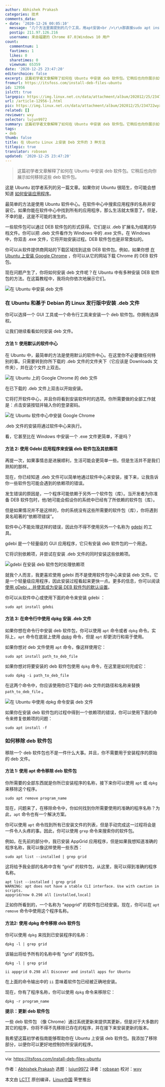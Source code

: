 ```yaml
---
author: Abhishek Prakash
categories: 技术
comments_data:
- date: '2020-12-26 00:05:10'
  message: "几个方法里面提到的几个工具，用apt安装<br />\r\n那直接sudo apt install deb文件路径（如果是当前路径必须加./）不就能安装了吗，还能解决依赖问题"
  postip: 211.97.126.216
  username: 来自福建的 Chrome 87.0|Windows 10 用户
count:
  commentnum: 1
  favtimes: 1
  likes: 0
  sharetimes: 0
  viewnum: 65359
date: '2020-12-25 23:47:20'
editorchoice: false
excerpt: 这篇初学者文章解释了如何在 Ubuntu 中安装 deb 软件包。它稍后也向你展示如何移除这些 deb 软件包。
fromurl: https://itsfoss.com/install-deb-files-ubuntu
id: 12956
islctt: true
largepic: https://img.linux.net.cn/data/attachment/album/202012/25/234722wyxuanovuv2xvgey.png
url: /article-12956-1.html
pic: https://img.linux.net.cn/data/attachment/album/202012/25/234722wyxuanovuv2xvgey.png.thumb.jpg
related: []
reviewer: wxy
selector: lujun9972
summary: 这篇初学者文章解释了如何在 Ubuntu 中安装 deb 软件包。它稍后也向你展示如何移除这些 deb 软件包。
tags:
- deb
thumb: false
title: 在 Ubuntu Linux 上安装 Deb 文件的 3 种方法
titlepic: true
translator: robsean
updated: '2020-12-25 23:47:20'
---
```



> 
> 这篇初学者文章解释了如何在 Ubuntu 中安装 deb 软件包。它稍后也向你展示如何移除这些 deb 软件包。
> 
> 
> 


这是 Ubuntu 初学者系列的另一篇文章。如果你对 Ubuntu 很陌生，你可能会想知道 [如何安装应用程序](https://itsfoss.com/remove-install-software-ubuntu/)。


最简单的方法是使用 Ubuntu 软件中心。在软件中心中搜索应用程序的名称并安装它。如果你能在软件中心中找到所有的应用程序，那么生活就太惬意了。但是，不幸的是，这是不可能的发生的。


一些软件包可以通过 DEB 软件包的形式获得。它们是以 .deb 扩展名为结尾的存档文件。你可以把 .deb 文件看作为 Windows 中的 .exe 文件。在 Windows 中，你双击 .exe 文件，它将开始安装过程。DEB 软件包也是非常类似的。


你可以从软件提供商网站的下载区域找到这些 DEB 软件包。例如，如果你想 [在 Ubuntu 上安装 Google Chrome](https://itsfoss.com/install-chrome-ubuntu/) ，你可以从它的网站下载 Chrome 的 DEB 软件包。


现在问题产生了，你将如何安装 deb 文件呢？在 Ubuntu 中有多种安装 DEB 软件包的方法。在这篇教程中，我将向你依次地展示它们。


![在 Ubuntu 中安装 deb 文件](/data/attachment/album/202012/25/234722wyxuanovuv2xvgey.png)


### 在 Ubuntu 和基于 Debian 的 Linux 发行版中安装 .deb 文件


你可以选择一个 GUI 工具或一个命令行工具来安装一个 deb 软件包。你拥有选择权。


让我们继续看看如何安装 deb 文件。


#### 方法 1: 使用默认的软件中心


在 Ubuntu 中，最简单的方法是使用默认的软件中心。在这里你不必要做任何特别的事。只需要转到你所下载的 .deb 文件的文件夹下（它应该是 Downloads 文件夹），并在这个文件上双击。


![在 Ubuntu 上的 Google Chrome 的 deb 文件](/data/attachment/album/202012/25/234722u3krz1r8mihg414i.jpg)


在已下载的 .deb 文件上双击以开始安装。


它将打开软件中心，并且你将看到安装软件时的选项。你所需要做的全部工作就是：点击安装按钮并输入你的登录密码。


![在 Ubuntu 软件中心中安装 Google Chrome](/data/attachment/album/202012/25/234722zakezpkok16rq1ak.jpg)


.deb 文件的安装将通过软件中心来执行。


看，它甚至比在 Windows 中安装一个 .exe 文件更简单，不是吗？


#### 方法 2: 使用 Gdebi 应用程序来安装 deb 软件包及其依赖项


再提一次，如果事情总是进展顺利，生活可能会更简单一些。但是生活并不是我们熟知的那样。


现在，你已经知道 .deb 文件可以简单地通过软件中心来安装，接下来，让我告诉你一些软件包可能会遇到的依赖项的错误。


发生错误的原因是，一个程序可能依赖于另外一个软件包（库）。当开发者为你准备 DEB 软件包时，他/她可能会假设你的系统中已经有了所依赖的软件包（库）。


但是如果情况并不是这样的，你的系统没有这些所需要的软件包（库），你将遇到臭名昭著的“依赖项错误”。


软件中心不能处理这样的错误，因此你不得不使用另外一个名称为 [gdebi](https://itsfoss.com/gdebi-default-ubuntu-software-center/) 的工具。


gdebi 是一个轻量级的 GUI 应用程序，它只有安装 deb 软件包的一个用途。


它将识别依赖项，并尝试在安装 .deb 文件的同时安装这些依赖项。


![gdebi 在安装 deb 软件包时处理依赖项](/data/attachment/album/202012/25/234723mqwijbnzczwiqbcj.jpg)


就我个人而言，我更喜欢使用 gdebi 而不是使用软件包中心来安装 deb 文件。它是一个轻量级应用程序，因此安装过程看起来更快一点。更多的信息，你可以阅读[使用 gDebi ，并使其成为安装 DEB 软件包的默认设置](https://itsfoss.com/gdebi-default-ubuntu-software-center/)。


你可以从软件中心或使用下面的命令来安装 gdebi ：



```
sudo apt install gdebi

```

#### 方法 3: 在命令行中使用 dpkg 安装 .deb 文件


如果你想在命令行中安装 deb 软件包，你可以使用 `apt` 命令或者 `dpkg` 命令。实际上，`apt` 命令在底层上使用 [dpkg](https://help.ubuntu.com/lts/serverguide/dpkg.html.en) 命令，但是 `apt` 却更流行和易于使用。


如果你想对 deb 文件使用 `apt` 命令，像这样使用它：



```
sudo apt install path_to_deb_file

```

如果你想对将要安装的 deb 软件包使用 `dpkg` 命令，在这里是如何完成它：



```
sudo dpkg -i path_to_deb_file

```

在这两个命令中，你应该使用你已下载的 deb 文件的路径和名称来替换 `path_to_deb_file` 。


![在 Ubuntu 中使用 dpkg 命令安装 deb 文件](/data/attachment/album/202012/25/234724j4eewerlidyc7xc1.png)


如果你在安装 deb 软件包的过程中得到一个依赖项的错误，你可以使用下面的命令来修复依赖项的问题：



```
sudo apt install -f

```

### 如何移除 deb 软件包


移除一个 deb 软件包也不是一件什么大事。并且，你不需要用于安装程序的原始的 deb 文件。


#### 方法 1: 使用 apt 命令移除 deb 软件包


你所需要的全部东西就是你所已安装程序的名称，接下来你可以使用 `apt` 或 `dpkg` 来移除这个程序。



```
sudo apt remove program_name

```

现在，问题来了，在移除命令中，你如何找到你所需要使用的准确的程序名称？为此，`apt` 命令也有一个解决方案。


你可以使用 `apt` 命令找到所有已安装文件的列表，但是手动完成这一过程将会是一件令人头疼的事。因此，你可以使用 `grep` 命令来搜索你的软件包。


例如，在先前的部分中，我已安装 AppGrid 应用程序，但是如果我想知道准确的程序名称，我可以像这样使用一些东西：



```
sudo apt list --installed | grep grid

```

这将给予我全部的名称中含有 “grid” 的软件包，从这里，我可以得到准确的程序名称。



```
apt list --installed | grep grid
WARNING: apt does not have a stable CLI interface. Use with caution in scripts.
appgrid/now 0.298 all [installed,local]

```

正如你所看到的，一个名称为 “appgrid” 的软件包已经安装。现在，你可以在 `apt remove` 命令中使用这个程序名称。


#### 方法2: 使用 dpkg 命令移除 deb 软件包


你可以使用 `dpkg` 来找到已安装程序的名称：



```
dpkg -l | grep grid

```

该输出将给予所有的名称中有 “grid” 的软件包。



```
dpkg -l | grep grid

ii appgrid 0.298 all Discover and install apps for Ubuntu

```

在上面的命令输出中的 `ii` 意味着软件包已经被正确地安装。


现在，你有了程序名称，你可以使用 `dpkg` 命令来移除它：



```
dpkg -r program_name

```

**提示：更新 deb 软件包**


一些 deb 软件包 （像 Chrome）通过系统更新来提供其更新，但是对于大多数的其它的程序，你将不得不先移除已存在的程序，并在接下来安装更新的版本。


我希望这篇初学者指南能够帮助你在 Ubuntu 上安装 deb 软件包。我添加了移除部分，以便你可以更好地控制你所安装的程序。




---


via: <https://itsfoss.com/install-deb-files-ubuntu>


作者：[Abhishek Prakash](https://itsfoss.com/author/abhishek/) 选题：[lujun9972](https://github.com/lujun9972) 译者：[robsean](https://github.com/robsean) 校对：[wxy](https://github.com/wxy)


本文由 [LCTT](https://github.com/LCTT/TranslateProject) 原创编译，[Linux中国](https://linux.cn/) 荣誉推出